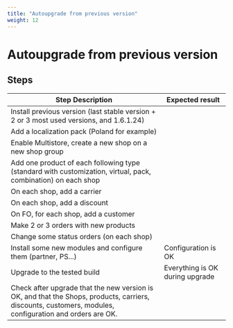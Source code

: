 ```yaml
---
title: "Autoupgrade from previous version"
weight: 12
---
```


# Autoupgrade from previous version
## Steps
| Step Description | Expected result |
| ----- | ----- |
| Install previous version (last stable version + 2 or 3 most used versions, and 1.6.1.24) |  |
| Add a localization pack (Poland for example) |  |
| Enable Multistore, create a new shop on a new shop group |  |
| Add one product of each following type (standard with customization, virtual, pack, combination) on each shop |  |
| On each shop, add a carrier |  |
| On each shop, add a discount |  |
| On FO, for each shop, add a customer |  |
| Make 2 or 3 orders with new products |  |
| Change some status orders (on each shop) |  |
| Install some new modules and configure them (partner, PS...) | Configuration is OK |
| Upgrade to the tested build | Everything is OK during upgrade |
| Check after upgrade that the new version is OK, and that the Shops, products, carriers, discounts, customers, modules, configuration and orders are OK. |  |
